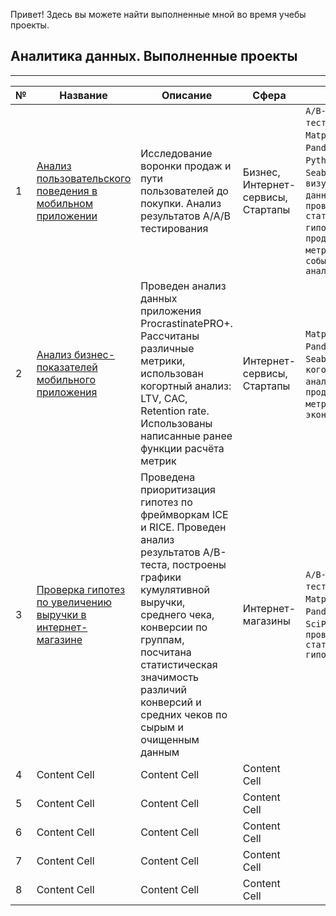 Привет!
Здесь вы можете найти выполненные мной во время учебы проекты.


## Аналитика данных. Выполненные проекты
___

| №  | Название | Описание | Сфера | Стек 
| ------------- | ------------- | ------------- | ------------- | ------------- |
| 1  | [Анализ пользовательского поведения в мобильном приложении](https://github.com/chursinio/projects/tree/main/aab_test_events)  | Исследование воронки продаж и пути пользователей до покупки. Анализ результатов А/А/В тестирования  | Бизнес, Интернет-сервисы, Стартапы  | `A/B-тестирование`, `Matplotlib` , `Pandas`, `Plotly`, `Python`, `Seaborn`, `визуализация данных`, `проверка статистических гипотез`, `продуктовые метрики`, `событийная аналитика` |
| 2  | [Анализ бизнес-показателей мобильного приложения](https://github.com/chursinio/projects/tree/main/marketing_research) | Проведен анализ данных приложения ProcrastinatePRO+. Рассчитаны различные метрики, использован когортный анализ: LTV, CAC, Retention rate. Использованы написанные ранее функции расчёта метрик | Интернет-сервисы, Стартапы  | `Matplotlib`, `Pandas`, `Python`, `Seaborn`, `когортный анализ`, `продуктовые метрики`, `юнит-экономика`|
| 3  | [Проверка гипотез по увеличению выручки в интернет-магазине](https://github.com/chursinio/projects/tree/main/ab_test_app)  | Проведена приоритизация гипотез по фреймворкам ICE и RICE. Проведен анализ результатов A/B-теста, построены графики кумулятивной выручки, среднего чека, конверсии по группам, посчитана статистическая значимость различий конверсий и средних чеков по сырым и очищенным данным | Интернет-магазины | `A/B-тестирование`, `Matplotlib`, `Pandas`, `Python`, `SciPy`, `проверка статистических гипотез`
| 4  | Content Cell  | Content Cell  | Content Cell  |
| 5  | Content Cell  | Content Cell  | Content Cell  |
| 6  | Content Cell  | Content Cell  | Content Cell  |
| 7  | Content Cell  | Content Cell  | Content Cell  |
| 8  | Content Cell  | Content Cell  | Content Cell  |
